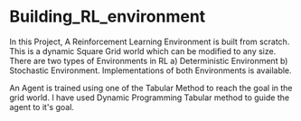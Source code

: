 # Building_RL_environment
In this Project, A Reinforcement Learning Environment is built from scratch.
This is a dynamic Square Grid world which can be modified to any size. 
There are two types of Environments in RL a) Deterministic Environment b) Stochastic Environment. 
Implementations of both Environments is available.

An Agent is trained using one of the Tabular Method to reach the goal in the grid world.
I have used Dynamic Programming Tabular method to guide the agent to it's goal.
